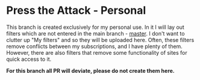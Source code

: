 # Press the Attack - Personal

This branch is created exclusively for my personal use. In it I will lay out filters which are not entered in the main branch - [master](https://github.com/bogachenko/presstheattack/tree/master). I don't want to clutter up "My filters" and so they will be uploaded here. Often, these filters remove conflicts between my subscriptions, and I have plenty of them. However, there are also filters that remove some functionality of sites for quick access to it.

**For this branch all PR will deviate, please do not create them here.**